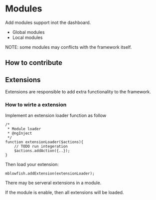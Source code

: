 # Modules

Add modules support inot the dashboard.

- Global modules
- Local modules

NOTE: some modules may conflicts with the framework itself.

## How to contribute


## Extensions

Extensions are responsible to add extra functionality to the framework.

### How to wirte a extension

Implement an extension loader function as follow

	/*
	 * Module loader
	 * @ngInject
	 */
	function extensionLoader($actions){
		// TODO run integeration
		$actions.addAction({..});
	}

Then load your extension:

	mblowfish.addExtension(extensionLoader);

There may be serveral extensions in a module.

If the module is enable, then all extensions will be loaded.
